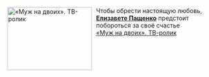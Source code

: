 <!--2025-03-25 11:26:20-->
<div class="yb">
  <div class="rss smaller1 kino_kino"><a href="https://www.kino-teatr.ru/video/47707/" title="«Муж на двоих». ТВ-ролик"><img src="https://www.kino-teatr.ru/video/7/0/47707/poster.jpg" width="196" height="147" align="left" hspace="5" style="margin: 0px 10px 0px 5px" alt="«Муж на двоих». ТВ-ролик"/></a>Чтобы обрести настоящую любовь, <a href=https://www.kino-teatr.ru/kino/acter/w/ros/19905/bio/ target=_blank><strong>Елизавете Пащенко</strong></a> предстоит побороться за своё счастье <br><a class="light" href="https://www.kino-teatr.ru/video/47707/">«Муж на двоих». ТВ-ролик</a></div>
</div>
